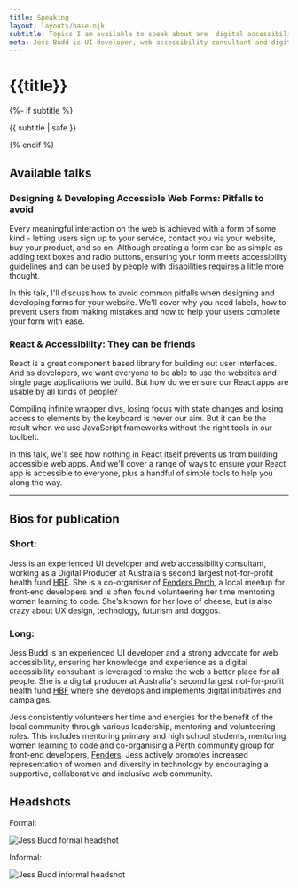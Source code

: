 ```yaml
---
title: Speaking
layout: layouts/base.njk
subtitle: Topics I am available to speak about are  digital accessibility, front-end web development, HTML, CSS, agile project management, web design, community organisation, learning
meta: Jess Budd is UI developer, web accessibility consultant and digital producer available to speak at your next tech event. Read more for exising talks.
---
```

<div class="container__blog">
  <h1>{{title}}</h1>
  {%- if subtitle %}<p class="subtitle">{{ subtitle | safe }}</p>{% endif %}

<h2>Available talks</h2>

<h3 >Designing & Developing Accessible Web Forms: Pitfalls to avoid</h3>

Every meaningful interaction on the web is achieved with a form of some kind - letting users sign up to your service, contact you via your website, buy your product, and so on. Although creating a form can be as simple as adding text boxes and radio buttons, ensuring your form meets accessibility guidelines and can be used by people with disabilities requires a little more thought.

In this talk, I'll discuss how to avoid common pitfalls when designing and developing forms for your website. We'll cover why you need labels, how to prevent users from making mistakes and how to help your users complete your form with ease.

<h3 >React & Accessibility: They can be friends</h3>

React is a great component based library for building out user interfaces. And as developers, we want everyone to be able to use the websites and single page applications we build. But how do we ensure our React apps are usable by all kinds of people?

Compiling infinite wrapper divs, losing focus with state changes and losing access to elements by the keyboard is never our aim. But it can be the result when we use JavaScript frameworks without the right tools in our toolbelt. 

In this talk, we'll see how nothing in React itself prevents us from building accessible web apps. And we'll cover a range of ways to ensure your React app is accessible to everyone, plus a handful of simple tools to help you along the way.  

<hr>

<h2>Bios for publication</h2>

<h3 class="h4">Short:</h3>

Jess is an experienced UI developer and web accessibility consultant, working as a Digital Producer at Australia's second largest not-for-profit health fund [HBF](http://hbf.com.au). She is a co-organiser of [Fenders Perth](https://fenders.co/), a local meetup for front-end developers and is often found volunteering her time mentoring women learning to code. She’s known for her love of cheese, but is also crazy about UX design, technology, futurism and doggos.

<h3 class="h4">Long:</h3>

Jess Budd is an experienced UI developer and a strong advocate for web accessibility, ensuring her knowledge and experience as a digital accessibility consultant is leveraged to make the web a better place for all people. She is a digital producer at Australia's second largest not-for-profit health fund [HBF](http://hbf.com.au) where she develops and implements digital initiatives and campaigns.

Jess consistently volunteers her time and energies for the benefit of the local community through various leadership, mentoring and volunteering roles. This includes mentoring primary and high school students, mentoring women learning to code and co-organising a Perth community group for front-end developers, [Fenders](https://fenders.co/). Jess actively promotes increased representation of women and diversity in technology by encouraging a supportive, collaborative and inclusive web community.


<h2>Headshots</h2>

Formal:

<img class="headshot" src="/images/jess-budd-bio-lg-sq.jpg" alt="Jess Budd formal headshot">
<!-- <img class="headshot" src="/images/jessbudd-bio-bw.jpg" alt="Jess Budd formal headshot black and white"> -->

Informal:

<img class="headshot" src="/images/jess-budd-bio-funCL.jpg" alt="Jess Budd informal headshot">

</div>